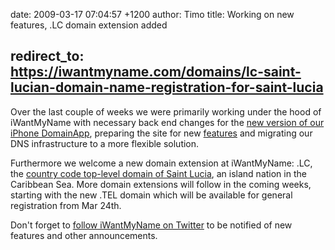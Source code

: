 date: 2009-03-17 07:04:57 +1200
author: Timo
title: Working on new features, .LC domain extension added


redirect_to: https://iwantmyname.com/domains/lc-saint-lucian-domain-name-registration-for-saint-lucia
----

Over the last couple of weeks we were primarily working under the hood of iWantMyName with necessary back end changes for the [new version of our iPhone DomainApp](https://iwantmyname.com/iphone), preparing the site for new [features](https://iwantmyname.com/features/custom-domain-applications-and-dns) and migrating our DNS infrastructure to a more flexible solution.

Furthermore we welcome a new domain extension at iWantMyName: .LC, the [country code top-level domain of Saint Lucia](https://iwantmyname.com/domains/lc-domain-name-registration-for-saint-lucia), an island nation in the Caribbean Sea. More domain extensions will follow in the coming weeks, starting with the new .TEL domain which will be available for general registration from Mar 24th.

Don't forget to [follow iWantMyName on Twitter](https://twitter.com/iwmn) to be notified of new features and other announcements.
